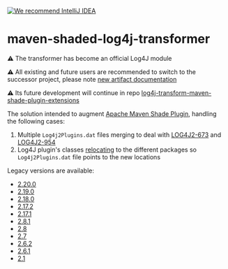 [![We recommend IntelliJ IDEA](http://amihaiemil.github.io/images/intellij-idea-recommend.svg)](https://www.jetbrains.com/idea/)

# maven-shaded-log4j-transformer
:warning: The transformer has become an official Log4J module

:warning: All existing and future users are recommended to switch to the successor project, please note [new artifact documentation](https://logging.apache.org/log4j/transform/latest/#log4j-plugin-cache-transformer)

:warning: Its future development will continue in repo [log4j-transform-maven-shade-plugin-extensions](https://github.com/apache/logging-log4j-transform/tree/main/log4j-transform-maven-shade-plugin-extensions)


The solution intended to augment [Apache Maven Shade Plugin](https://maven.apache.org/plugins/maven-shade-plugin/),
handling the following cases:
1. Multiple `Log4j2Plugins.dat` files merging to deal with
   [LOG4J2-673](https://issues.apache.org/jira/browse/LOG4J2-673) and
   [LOG4J2-954](https://issues.apache.org/jira/browse/LOG4J2-954)
2. Log4J plugin's classes
   [relocating](https://maven.apache.org/plugins/maven-shade-plugin/examples/class-relocation.html) to the different 
   packages so `Log4j2Plugins.dat` file points to the new locations

Legacy versions are available:
- [2.20.0](https://github.com/edwgiz/maven-shaded-log4j-transformer/blob/cadff48627d814f052161d73b753cd29aa8af047/README.md)
- [2.19.0](https://github.com/edwgiz/maven-shaded-log4j-transformer/blob/d733d45930ba97cd57d0fa95c57cb8e90cb3bd03/README.md)
- [2.18.0](https://github.com/edwgiz/maven-shaded-log4j-transformer/blob/e9ce2805e307cadfa0785113ce25372155979395/README.md)
- [2.17.2](https://github.com/edwgiz/maven-shaded-log4j-transformer/blob/fb5f108e5ea95714ba521a8442138ae86cce2bcf/README.md)
- [2.17.1](https://github.com/edwgiz/maven-shaded-log4j-transformer/blob/66aaa997f22ee63b242e660fe75f731601c1dd34/README.md)
- [2.8.1](https://github.com/edwgiz/maven-shaded-log4j-transformer/blob/8d1d3f00d533e367fdb784f2ef529b8e7487b830/README.md)
- [2.8](https://github.com/edwgiz/maven-shaded-log4j-transformer/blob/acb049022d5a7771d322c689b15db0dedc96f565/README.md)
- [2.7](https://github.com/edwgiz/maven-shaded-log4j-transformer/blob/2492aed3c6952eedf05d229c01c0ebb45cb10fae/README.md)
- [2.6.2](https://github.com/edwgiz/maven-shaded-log4j-transformer/blob/8d921f72f0bfca646a2304e92a9aefaab925e33d/README.md)
- [2.6.1](https://github.com/edwgiz/maven-shaded-log4j-transformer/blob/0b2b117d441793d59fbe89bb60f643902d414f0b/README.md)
- [2.1](https://github.com/edwgiz/maven-shaded-log4j-transformer/blob/fc2184df2d899971fd71fcfeec87480d6d24a2fb/README.md)
